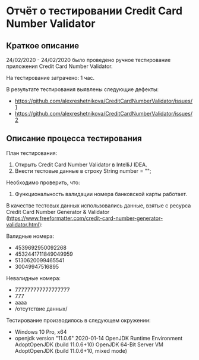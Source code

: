 # Отчёт о тестировании Credit Card Number Validator

## Краткое описание

24/02/2020 - 24/02/2020 было проведено ручное тестирование приложения Credit Card Number Validator.

На тестирование затрачено: 1 час.

В результате тестирования выявлены следующие дефекты:
* https://github.com/alexreshetnikova/CreditCardNumberValidator/issues/1
* https://github.com/alexreshetnikova/CreditCardNumberValidator/issues/2


## Описание процесса тестирования

План тестирования:
1. Открыть Credit Card Number Validator в IntelliJ IDEA.
2. Внести тестовые данные в строку String number = "";

Необходимо проверить, что: 
1. Функциональность валидации номера банковской карты работает.

В качестве тестовых данных использовались данные, взятые с ресурса Credit Card Number Generator & Validator (https://www.freeformatter.com/credit-card-number-generator-validator.html):

Валидные номера:
* 4539692950092268
* 4532441711849049959
* 5130620099465541
* 30049947516895

Невалидные номера:
* 777777777777777777
* 777
* aaaa
* /отсутствие данных/

Тестирование производилось в следующем окружении:
* Windows 10 Pro, x64
* openjdk version "11.0.6" 2020-01-14
OpenJDK Runtime Environment AdoptOpenJDK (build 11.0.6+10)
OpenJDK 64-Bit Server VM AdoptOpenJDK (build 11.0.6+10, mixed mode)
